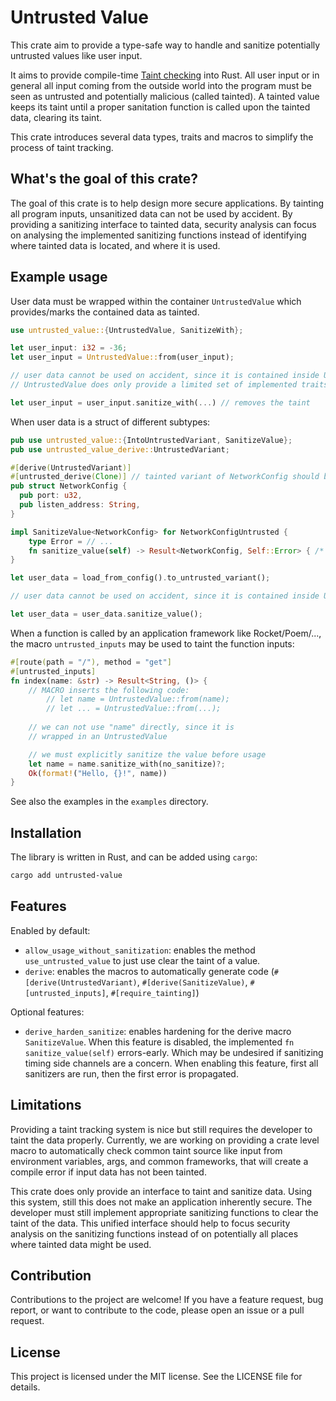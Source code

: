 # Untrusted Value
This crate aim to provide a type-safe way to handle and sanitize potentially untrusted values
like user input.

It aims to provide compile-time [Taint checking](https://en.wikipedia.org/wiki/Taint_checking)
into Rust. All user input or in general all input coming from the outside
world into the program must be seen as untrusted and potentially malicious (called tainted).
A tainted value keeps its taint until a proper sanitation function is called
upon the tainted data, clearing its taint.

This crate introduces several data types, traits and macros to simplify the process
of taint tracking.

## What's the goal of this crate?
The goal of this crate is to help design more secure applications. By tainting all
program inputs, unsanitized data can not be used by accident. By providing a sanitizing
interface to tainted data, security analysis can focus on analysing the implemented sanitizing functions
instead of identifying where tainted data is located, and where it is used.

## Example usage
User data must be wrapped within the container `UntrustedValue` which
provides/marks the contained data as tainted.
```rust
use untrusted_value::{UntrustedValue, SanitizeWith};

let user_input: i32 = -36;
let user_input = UntrustedValue::from(user_input);

// user data cannot be used on accident, since it is contained inside UntrustedValues
// UntrustedValue does only provide a limited set of implemented traits like Clone

let user_input = user_input.sanitize_with(...) // removes the taint
```

When user data is a struct of different subtypes:

```rust
pub use untrusted_value::{IntoUntrustedVariant, SanitizeValue};
pub use untrusted_value_derive::UntrustedVariant;

#[derive(UntrustedVariant)]
#[untrusted_derive(Clone)] // tainted variant of NetworkConfig should be Cloneable
pub struct NetworkConfig {
  pub port: u32,
  pub listen_address: String,
}

impl SanitizeValue<NetworkConfig> for NetworkConfigUntrusted {
    type Error = // ...
    fn sanitize_value(self) -> Result<NetworkConfig, Self::Error> { /* ... */ }
}

let user_data = load_from_config().to_untrusted_variant();

// user data cannot be used on accident, since it is contained inside UntrustedValues

let user_data = user_data.sanitize_value();
```

When a function is called by an application framework like Rocket/Poem/...,
the macro `untrusted_inputs` may be used to taint the function inputs:

```rust
#[route(path = "/"), method = "get"]
#[untrusted_inputs]
fn index(name: &str) -> Result<String, ()> {
    // MACRO inserts the following code:
        // let name = UntrustedValue::from(name);
        // let ... = UntrustedValue::from(...);
    
    // we can not use "name" directly, since it is
    // wrapped in an UntrustedValue

    // we must explicitly sanitize the value before usage
    let name = name.sanitize_with(no_sanitize)?;
    Ok(format!("Hello, {}!", name))
}
```

See also the examples in the `examples` directory.

## Installation
The library is written in Rust, and can be added using `cargo`:
```bash
cargo add untrusted-value
```

## Features
Enabled by default:
 * `allow_usage_without_sanitization`: enables the method `use_untrusted_value` to just use clear the taint of a value.
 * `derive`: enables the macros to automatically generate code (`#[derive(UntrustedVariant)`, `#[derive(SanitizeValue)`, `#[untrusted_inputs]`, `#[require_tainting]`)

Optional features:
 * `derive_harden_sanitize`: enables hardening for the derive macro `SanitizeValue`. When this feature is disabled, the
    implemented `fn sanitize_value(self)` errors-early. Which may be undesired if sanitizing timing side
    channels are a concern. When enabling this feature, first all sanitizers are run, then
    the first error is propagated.

## Limitations
Providing a taint tracking system is nice but still requires the developer to
taint the data properly. Currently, we are working on providing a crate level macro
to automatically check common taint source like input from environment variables, args, and
common frameworks, that will create a compile error if input data has not been tainted.

This crate does only provide an interface to taint and sanitize data. Using this system, still this does
not make an application inherently secure. The developer must still implement
appropriate sanitizing functions to clear the taint of the data. This unified
interface should help to focus security analysis on the sanitizing functions
instead of on potentially all places where tainted data might be used.

## Contribution
Contributions to the project are welcome! If you have a feature request,
bug report, or want to contribute to the code, please open an
issue or a pull request.

## License
This project is licensed under the MIT license. See the LICENSE file for details.
